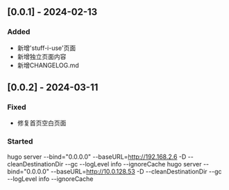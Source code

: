 ## [0.0.1] - 2024-02-13

### Added

- 新增'stuff-i-use'页面
- 新增独立页面内容
- 新增CHANGELOG.md

## [0.0.2] - 2024-03-11

### Fixed

- 修复首页空白页面

### Started
hugo server --bind="0.0.0.0" --baseURL=http://192.168.2.6 -D --cleanDestinationDir --gc --logLevel info --ignoreCache
hugo server --bind="0.0.0.0" --baseURL=http://10.0.128.53 -D --cleanDestinationDir --gc --logLevel info --ignoreCache